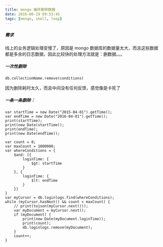 ```yaml
---
title: mongo 循环删除数据
date: 2016-06-19 09:53:45
tags: [mongo, shell, loop]
---
```


##### 需求

线上的业务逻辑处理变慢了，原因是 mongo 数据库的数据量太大，而且这些数据都是多余的日志数据，因此比较快的处理方法就是：删数据。。。

##### 一次性删除

```
db.collectionName.remove(conditions)
```

因为删除耗时太久，而且中间没有任何反馈，感觉像是卡死了

<!--more-->


##### 一条一条删除：

```
var startTime = new Date("2015-04-01").getTime();
var endTime = new Date("2016-04-01").getTime();
print(startTime);
print(new Date(startTime));
print(endTime);
print(new Date(endTime));

var count = 0;
var maxCount = 1000000;
var whereConditions = {
    $and: [{
        loginTime: {
            $gt: startTime
        }
    }, {
        loginTime: {
            $lt: endTime
        }
    }]
}
var myCursor = db.loginlogs.find(whereConditions);
while (myCursor.hasNext() && count < maxCount) {
    // print(tojson(myCursor.next()));
    var myDocument = myCursor.next();
    if (myDocument) {
        print(new Date(myDocument.loginTime));
        print(count);
        db.loginlogs.remove(myDocument);
    }
    count++;
}
```